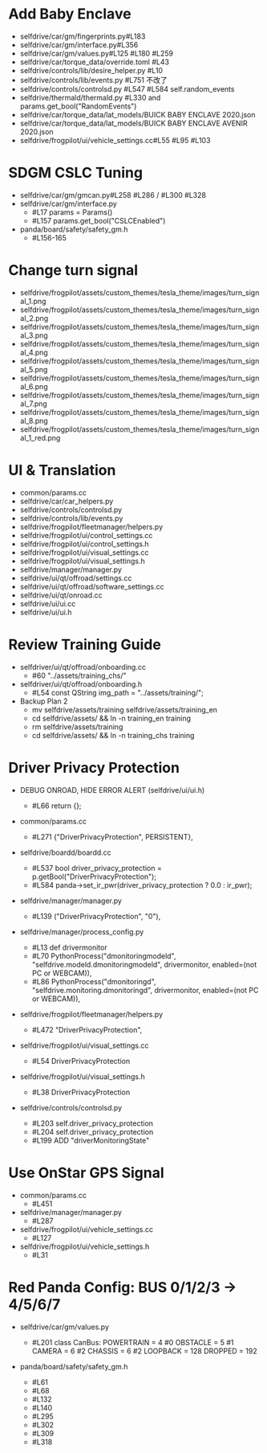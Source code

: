 Add Baby Enclave
========================
* selfdrive/car/gm/fingerprints.py#L183
* selfdrive/car/gm/interface.py#L356
* selfdrive/car/gm/values.py#L125 #L180 #L259
* selfdrive/car/torque_data/override.toml #L43
* selfdrive/controls/lib/desire_helper.py #L10
* selfdrive/controls/lib/events.py #L751 不改了
* selfdrive/controls/controlsd.py #L547 #L584 self.random_events
* selfdrive/thermald/thermald.py #L330 and params.get_bool("RandomEvents")
* selfdrive/car/torque_data/lat_models/BUICK BABY ENCLAVE 2020.json
* selfdrive/car/torque_data/lat_models/BUICK BABY ENCLAVE AVENIR 2020.json
* selfdrive/frogpilot/ui/vehicle_settings.cc#L55 #L95 #L103

SDGM CSLC Tuning
========================
* selfdrive/car/gm/gmcan.py#L258 #L286 / #L300 #L328
* selfdrive/car/gm/interface.py
  * #L17 params = Params()
  * #L157 params.get_bool("CSLCEnabled")
* panda/board/safety/safety_gm.h
  * #L156-165

Change turn signal
========================
* selfdrive/frogpilot/assets/custom_themes/tesla_theme/images/turn_signal_1.png
* selfdrive/frogpilot/assets/custom_themes/tesla_theme/images/turn_signal_2.png
* selfdrive/frogpilot/assets/custom_themes/tesla_theme/images/turn_signal_3.png
* selfdrive/frogpilot/assets/custom_themes/tesla_theme/images/turn_signal_4.png
* selfdrive/frogpilot/assets/custom_themes/tesla_theme/images/turn_signal_5.png
* selfdrive/frogpilot/assets/custom_themes/tesla_theme/images/turn_signal_6.png
* selfdrive/frogpilot/assets/custom_themes/tesla_theme/images/turn_signal_7.png
* selfdrive/frogpilot/assets/custom_themes/tesla_theme/images/turn_signal_8.png
* selfdrive/frogpilot/assets/custom_themes/tesla_theme/images/turn_signal_1_red.png

UI & Translation
========================
* common/params.cc
* selfdrive/car/car_helpers.py
* selfdrive/controls/controlsd.py
* selfdrive/controls/lib/events.py
* selfdrive/frogpilot/fleetmanager/helpers.py
* selfdrive/frogpilot/ui/control_settings.cc
* selfdrive/frogpilot/ui/control_settings.h
* selfdrive/frogpilot/ui/visual_settings.cc
* selfdrive/frogpilot/ui/visual_settings.h
* selfdrive/manager/manager.py
* selfdrive/ui/qt/offroad/settings.cc
* selfdrive/ui/qt/offroad/software_settings.cc
* selfdrive/ui/qt/onroad.cc
* selfdrive/ui/ui.cc
* selfdrive/ui/ui.h

Review Training Guide
========================
* selfdriver/ui/qt/offroad/onboarding.cc
  * #60 "../assets/training_chs/"
* selfdriver/ui/qt/offroad/onboarding.h
  * #L54 const QString img_path = "../assets/training/";
* Backup Plan 2
  * mv selfdrive/assets/training selfdrive/assets/training_en
  * cd selfdrive/assets/ && ln -n training_en training
  * rm selfdrive/assets/training
  * cd selfdrive/assets/ && ln -n training_chs training

Driver Privacy Protection
========================
* DEBUG ONROAD, HIDE ERROR ALERT (selfdrive/ui/ui.h)
  * #L66 return {};

* common/params.cc 
  * #L271 {"DriverPrivacyProtection", PERSISTENT},
* selfdrive/boardd/boardd.cc
  * #L537 bool driver_privacy_protection = p.getBool("DriverPrivacyProtection");
  * #L584 panda->set_ir_pwr(driver_privacy_protection ? 0.0 : ir_pwr);
* selfdrive/manager/manager.py 
  * #L139 ("DriverPrivacyProtection", "0"),
* selfdrive/manager/process_config.py 
  * #L13 def drivermonitor
  * #L70 PythonProcess("dmonitoringmodeld", "selfdrive.modeld.dmonitoringmodeld", drivermonitor, enabled=(not PC or WEBCAM)),
  * #L86 PythonProcess("dmonitoringd", "selfdrive.monitoring.dmonitoringd", drivermonitor, enabled=(not PC or WEBCAM)),
* selfdrive/frogpilot/fleetmanager/helpers.py
  * #L472 "DriverPrivacyProtection",
* selfdrive/frogpilot/ui/visual_settings.cc
  * #L54 DriverPrivacyProtection
* selfdrive/frogpilot/ui/visual_settings.h
  * #L38 DriverPrivacyProtection
* selfdrive/controls/controlsd.py
  * #L203 self.driver_privacy_protection
  * #L204 self.driver_privacy_protection
  * #L199 ADD "driverMonitoringState"

Use OnStar GPS Signal
========================
* common/params.cc
  * #L451
* selfdrive/manager/manager.py
  * #L287
* selfdrive/frogpilot/ui/vehicle_settings.cc
  * #L127
* selfdrive/frogpilot/ui/vehicle_settings.h
  * #L31

Red Panda Config: BUS 0/1/2/3 -> 4/5/6/7
========================
* selfdrive/car/gm/values.py
  * #L201
  class CanBus:
    POWERTRAIN = 4 #0
    OBSTACLE = 5 #1
    CAMERA = 6 #2
    CHASSIS = 6 #2
    LOOPBACK = 128
    DROPPED = 192

* panda/board/safety/safety_gm.h
  * #L61
  * #L68
  * #L132
  * #L140
  * #L295
  * #L302
  * #L309
  * #L318